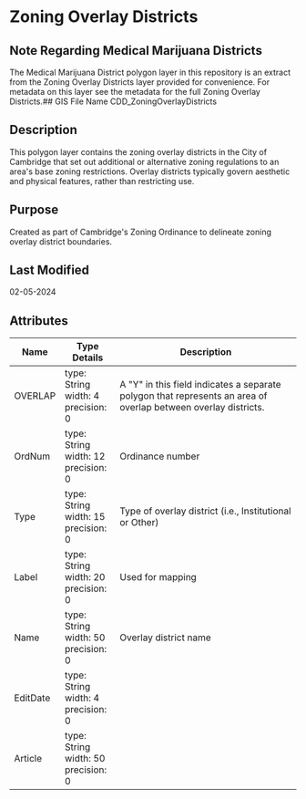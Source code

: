 # Zoning Overlay Districts
## Note Regarding Medical Marijuana Districts ##
The Medical Marijuana District polygon layer in this repository is an extract from the Zoning Overlay Districts layer provided for convenience.  For metadata on this layer see the metadata for the full Zoning Overlay Districts.## GIS File Name
CDD_ZoningOverlayDistricts
## Description
<DIV STYLE="text-align:Left;"><DIV><DIV><P><SPAN>This polygon layer contains the zoning overlay districts in the City of Cambridge that set out additional or alternative zoning regulations to an area's base zoning restrictions. Overlay districts typically govern aesthetic and physical features, rather than restricting use.</SPAN></P></DIV></DIV></DIV>

## Purpose
Created as part of Cambridge's Zoning Ordinance to delineate zoning overlay district boundaries.
## Last Modified
02-05-2024
## Attributes
|Name|Type Details|Description|
|----|------------|-----------|
|OVERLAP|type: String<br/>width: 4<br/>precision: 0|A "Y" in this field indicates a separate polygon that represents an area of overlap between overlay districts.  |
|OrdNum|type: String<br/>width: 12<br/>precision: 0|Ordinance number|
|Type|type: String<br/>width: 15<br/>precision: 0|Type of overlay district (i.e., Institutional or Other)|
|Label|type: String<br/>width: 20<br/>precision: 0|Used for mapping|
|Name|type: String<br/>width: 50<br/>precision: 0|Overlay district name|
|EditDate|type: String<br/>width: 4<br/>precision: 0||
|Article|type: String<br/>width: 50<br/>precision: 0||
